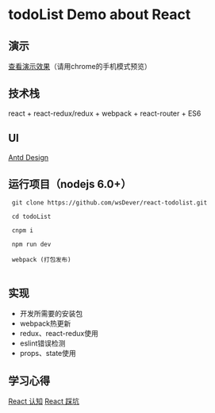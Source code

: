 # todoList Demo about React

## 演示

[查看演示效果](http://wshome.bid/main/react/react-todolist/)（请用chrome的手机模式预览）

## 技术栈
  react + react-redux/redux + webpack + react-router + ES6

## UI
[Antd Design](https://ant.design/index-cn)

## 运行项目（nodejs 6.0+）

```
 git clone https://github.com/wsDever/react-todolist.git

 cd todoList

 cnpm i
  
 npm run dev

 webpack (打包发布)
 
```
## 实现
* 开发所需要的安装包
* webpack热更新
* redux、react-redux使用
* eslint错误检测
* props、state使用

## 学习心得
[React 认知](http://wshome.bid/main/react/react-todolist/)
[React 踩坑](http://wshome.bid/main/react/react-todolist/)
